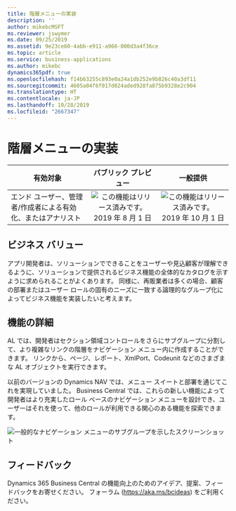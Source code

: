 ```yaml
---
title: 階層メニューの実装
description: ''
author: mikebcMSFT
ms.reviewer: jswymer
ms.date: 09/25/2019
ms.assetid: 9e23ce60-4abb-e911-a966-000d3a4f36ce
ms.topic: article
ms.service: business-applications
ms.author: mikebc
dynamics365pdf: true
ms.openlocfilehash: f14b63255c893e0a24a1db252e9b826c40a3df11
ms.sourcegitcommit: 4605a04f6f017d024aded928fa875b9328e2c904
ms.translationtype: HT
ms.contentlocale: ja-JP
ms.lasthandoff: 10/28/2019
ms.locfileid: "2667347"
---
```

# <a name="implementing-hierarchical-menus"></a>階層メニューの実装


| 有効対象    |  パブリック プレビュー | 一般提供 | 
| ---------- | :----------: |:----------: |
|エンド ユーザー、管理者/作成者による有効化、またはアナリスト|![この機能はリリース済みです。](/dynamics365-release-plan/media/green-checkmark.png "この機能はリリース済みです。") 2019 年 8 月 1 日| ![この機能はリリース済みです。](/dynamics365-release-plan/media/green-checkmark.png "この機能はリリース済みです。") 2019 年 10 月 1 日|


## <a name="business-value"></a>ビジネス バリュー
<!-- bv start -->
アプリ開発者は、ソリューションでできることをユーザーや見込顧客が理解できるように、ソリューションで提供されるビジネス機能の全体的なカタログを示すように求められることがよくあります。 同様に、再販業者は多くの場合、顧客の部署またはユーザー ロールの固有のニーズに一致する論理的なグループ化によってビジネス機能を実装したいと考えます。
<!-- bv end -->



## <a name="feature-details"></a>機能の詳細
<!--feature detail start -->
AL では、開発者はセクション領域コントロールをさらにサブグループに分割して、より複雑なリンクの階層をナビゲーション メニュー内に作成することができます。 リンクから、ページ、レポート、XmlPort、Codeunit などのさまざまな AL オブジェクトを実行できます。

以前のバージョンの Dynamics NAV では、メニュー スイートと部署を通じてこれを実現していました。 Business Central では、これらの新しい機能によって開発者はより充実したロール ベースのナビゲーション メニューを設計でき、ユーザーはそれを使って、他のロールが利用できる関心のある機能を探索できます。

![一般的なナビゲーション メニューのサブグループを示したスクリーンショット](media/subgroups-3000x2000.png "一般的なナビゲーション メニューのサブグループを示したスクリーンショット")
<!--feature detail end -->






## <a name="tell-us-what-you-think"></a>フィードバック
Dynamics 365 Business Central の機能向上のためのアイデア、提案、フィードバックをお寄せください。 フォーラム (https://aka.ms/bcideas) をご利用ください。



